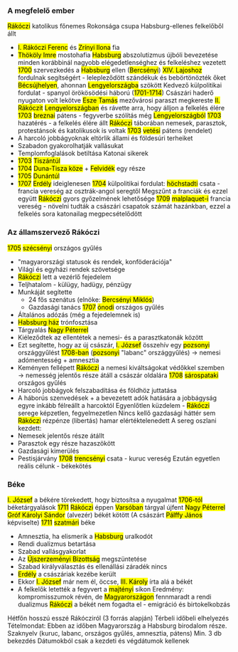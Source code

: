 ### A megfelelő ember
<mark class="hltr-cyan">Rákóczi</mark> katolikus főnemes
Rokonsága csupa Habsburg-ellenes felkelőből állt
- <mark class="hltr-cyan">I. Rákóczi Ferenc</mark> és <mark class="hltr-cyan">Zrínyi Ilona</mark> fia
- <mark class="hltr-cyan">Thököly Imre</mark> mostohafia
<mark class="hltr-cyan">Habsburg</mark> abszolutizmus újbóli bevezetése minden korábbinál nagyobb elégedetlenséghez és felkeléshez vezetett
<mark class="hltr-orange">1700</mark> szervezkedés a <mark class="hltr-cyan">Habsburg</mark> ellen (<mark class="hltr-cyan">Bercsényi</mark>)
<mark class="hltr-cyan">XIV. Lajoshoz</mark> fordulnak segítségért - lelepleződött szándékuk és bebörtönözték őket <mark class="hltr-green">Bécsújhelyen</mark>, ahonnan <mark class="hltr-green">Lengyelországba</mark> szökött
Kedvező külpolitikai fordulat - spanyol örökösödési háború (<mark class="hltr-orange">1701-1714</mark>)
Császári haderő nyugaton volt lekötve
<mark class="hltr-cyan">Esze Tamás</mark> mezővárosi paraszt megkereste <mark class="hltr-cyan">II. Rákóczit</mark> <mark class="hltr-green">Lengyelországban</mark> és rávette arra, hogy álljon a felkelés élére
<mark class="hltr-orange">1703</mark> <mark class="hltr-green">breznai</mark> pátens - fegyverbe szólítás még <mark class="hltr-green">Lengyelországból</mark>
<mark class="hltr-orange">1703</mark> hazatérés - a felkelés élére állt
<mark class="hltr-cyan">Rákóczi</mark> táborában nemesek, parasztok, protestánsok és katolikusok is voltak
<mark class="hltr-orange">1703</mark> <mark class="hltr-green">vetési</mark> pátens (rendelet) 
- A harcoló jobbágyoknak eltörlik állami és földesúri terheiket 
- Szabadon gyakorolhatják vallásukat 
- Templomfoglalások betiltása
Katonai sikerek
- <mark class="hltr-orange">1703</mark> <mark class="hltr-green">Tiszántúl</mark>
- <mark class="hltr-orange">1704</mark> <mark class="hltr-green">Duna-Tisza köze</mark> + <mark class="hltr-green">Felvidék</mark> egy része
- <mark class="hltr-orange">1705</mark> <mark class="hltr-green">Dunántúl</mark>
- <mark class="hltr-orange">1707</mark> <mark class="hltr-green">Erdély</mark> ideiglenesen
<mark class="hltr-orange">1704</mark> külpolitikai fordulat: <mark class="hltr-green">höchstadti</mark> csata - francia vereség az osztrák-angol seregtől
Megszűnt a franciák és ezzel együtt <mark class="hltr-cyan">Rákóczi</mark> gyors győzelmének lehetősége
<mark class="hltr-orange">1709</mark> <mark class="hltr-green">malplaquet-i</mark> francia vereség - növelni tudták a császári csapatok számát hazánkban, ezzel a felkelés sora katonailag megpecsételődött

### Az államszervező Rákóczi
<mark class="hltr-orange">1705</mark> <mark class="hltr-green">szécsényi</mark> országos gyűlés
- "magyarországi statusok és rendek, konföderációja"
- Világi és egyházi rendek szövetsége
- <mark class="hltr-cyan">Rákóczi</mark> lett a vezérlő fejedelem
- Teljhatalom - külügy, hadügy, pénzügy
- Munkáját segítette
	- 24 fős szenátus (elnöke: <mark class="hltr-cyan">Bercsényi Miklós</mark>)
	- Gazdasági tanács
<mark class="hltr-orange">1707</mark> <mark class="hltr-green">ónodi</mark> országos gyűlés
- Általános adózás (még a fejedelemnek is)
- <mark class="hltr-cyan">Habsburg ház</mark> trónfosztása
- Tárgyalás <mark class="hltr-cyan">Nagy Péterrel</mark>
- Kiéleződtek az ellentétek a nemesi- és a parasztkatonák között
- Ezt segítette, hogy az új császár, <mark class="hltr-cyan">I. József</mark> összehív egy <mark class="hltr-green">pozsonyi</mark> országgyűlést <mark class="hltr-orange">1708-ban</mark> (<mark class="hltr-green">pozsonyi</mark> "labanc" országgyűlés) → nemesi adómentesség + amnesztia
- Keményen fellépett <mark class="hltr-cyan">Rákóczi</mark> a nemesi kiváltságokat védőkkel szemben → nemesség jelentős része átáll a császár oldalára
<mark class="hltr-orange">1708</mark> <mark class="hltr-green">sárospataki</mark> országos gyűlés
- Harcoló jobbágyok felszabadítása és földhöz juttatása
- A háborús szenvedések + a bevezetett adók hatására a jobbágyság egyre inkább félreállt a harcoktól
Egyenlőtlen küzdelem - <mark class="hltr-cyan">Rákóczi</mark> serege képzetlen, fegyelmezetlen
Nincs kellő gazdasági háttér sem
<mark class="hltr-cyan">Rákóczi</mark> rézpénze (libertás) hamar elértéktelenedett
A sereg oszlani kezdett:
- Nemesek jelentős része átállt
- Parasztok egy része hazaszökött
- Gazdasági kimerülés
- Pestisjárvány
<mark class="hltr-orange">1708</mark> <mark class="hltr-green">trencsényi</mark> csata - kuruc vereség
Ezután egyetlen reális célunk - békekötés
### Béke
<mark class="hltr-cyan">I. József</mark> a békére törekedett, hogy biztosítsa a nyugalmat
<mark class="hltr-orange">1706-tól</mark> béketárgyalások
<mark class="hltr-orange">1711</mark> <mark class="hltr-cyan">Rákóczi</mark> éppen <mark class="hltr-green">Varsóban</mark> tárgyal újfent <mark class="hltr-cyan">Nagy Péterrel</mark>
<mark class="hltr-cyan">Gróf Károlyi Sándor</mark> (alvezér) békét kötött 
(A császárt <mark class="hltr-cyan">Pálffy János</mark> képviselte)
<mark class="hltr-orange">1711</mark> <mark class="hltr-green">szatmári</mark> béke
- Amnesztia, ha elismerik a <mark class="hltr-cyan">Habsburg</mark> uralkodót
- Rendi dualizmus betartása
- Szabad vallásgyakorlat
- Az <mark class="hltr-purple">Újszerzeményi Bizottság</mark> megszüntetése
- Szabad királyválasztás és ellenállási záradék nincs
- <mark class="hltr-green">Erdély</mark> a császáriak kezébe került
- Ekkor <mark class="hltr-cyan">I. József</mark> már nem él, öccse, <mark class="hltr-cyan">III. Károly</mark> írta alá a békét
- A felkelők letették a fegyvert a <mark class="hltr-green">majtényi</mark> síkon
Eredmény: kompromisszumok révén, de <mark class="hltr-green">Magyarországon</mark> fennmaradt a rendi dualizmus
<mark class="hltr-cyan">Rákóczi</mark> a békét nem fogadta el - emigráció és birtokelkobzás

Hétfőn hosszú esszé Rákócziról (3 forrás alapján)
Térbeli időbeli elhelyezés
Tételmondat: Ebben az időben Magyarország a Habsburg birodalom része.
Szaknyelv (kuruc, labanc, országos gyűlés, amnesztia, pátens)
Min. 3 db bekezdés
Dátumokból csak a kezdeti és végdátumok kellenek